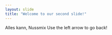 ```yaml
---
layout: slide
title: "Welcome to our second slide!"
---
```

Alles kann, Nussmix
Use the left arrow to go back!
